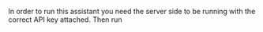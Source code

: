 In order to run this assistant you need the server side to be running with the correct API key attached.
Then run <npm run dev>
